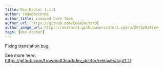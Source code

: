 ```yaml
---
title: Dev-Doctor 1.1.1
author: CodeDoctorDE
author_title: Linwood Core Team
author_url: https://github.com/CodeDoctorDE
author_image_url: https://avatars1.githubusercontent.com/u/20452814?v=4
tags: [dev-doctor]
---
```


Fixing translation bug

See more here: <https://github.com/LinwoodCloud/dev_doctor/releases/tag/1.1.1>
